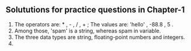 ## Solututions for practice questions in Chapter-1
1. The operators are: * , - , / , + ; The values are: 'hello' , -88.8 , 5 .
2. Among those, 'spam' is a string, whereas spam in variable.
3. The three data types are string, floating-point numbers and integers.
4. 
